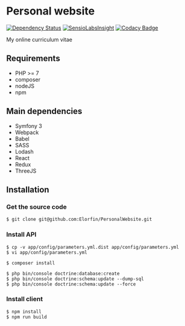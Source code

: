 # Personal website

[![Dependency Status](https://gemnasium.com/badges/github.com/Elorfin/PersonalWebsite.svg)](https://gemnasium.com/github.com/Elorfin/PersonalWebsite)
[![SensioLabsInsight](https://insight.sensiolabs.com/projects/115b9d75-5623-4094-8e6a-b2bcc095fe5d/mini.png)](https://insight.sensiolabs.com/projects/115b9d75-5623-4094-8e6a-b2bcc095fe5d)
[![Codacy Badge](https://api.codacy.com/project/badge/Grade/838fd06a52e24fe8a6770cfe0eaf772d)](https://www.codacy.com/app/Elorfin/PersonalWebsite?utm_source=github.com&amp;utm_medium=referral&amp;utm_content=Elorfin/PersonalWebsite&amp;utm_campaign=Badge_Grade)

My online curriculum vitae

## Requirements

- PHP >= 7
- composer
- nodeJS
- npm

## Main dependencies

- Symfony 3
- Webpack
- Babel
- SASS
- Lodash
- React
- Redux
- ThreeJS

## Installation

### Get the source code

```
$ git clone git@github.com:Elorfin/PersonalWebsite.git
```

### Install API

```
$ cp -v app/config/parameters.yml.dist app/config/parameters.yml
$ vi app/config/parameters.yml

$ composer install

$ php bin/console doctrine:database:create
$ php bin/console doctrine:schema:update --dump-sql
$ php bin/console doctrine:schema:update --force
```

### Install client

```
$ npm install
$ npm run build
```
